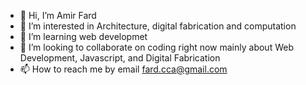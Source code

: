 - 👋 Hi, I’m Amir Fard
- 👀 I’m interested in Architecture, digital fabrication and computation
- 🌱 I’m learning web developmet 
- 💞️ I’m looking to collaborate on coding right now mainly about Web Development, Javascript, and Digital Fabrication
- 📫 How to reach me by email fard.cca@gmail.com

<!---
Amir-Fard2025/Amir-Fard2025 is a ✨ special ✨ repository because its `README.md` (this file) appears on your GitHub profile.
You can click the Preview link to take a look at your changes.
--->
